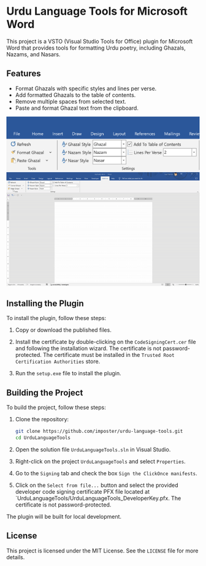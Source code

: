 ﻿# Urdu Language Tools for Microsoft Word

This project is a VSTO (Visual Studio Tools for Office) plugin for Microsoft Word that provides tools for formatting Urdu poetry, including Ghazals, Nazams, and Nasars.

## Features

- Format Ghazals with specific styles and lines per verse.
- Add formatted Ghazals to the table of contents.
- Remove multiple spaces from selected text.
- Paste and format Ghazal text from the clipboard.

![Controls](docs/images/001_controls.png)
![Pasting](docs/images/002_pasting_ghazal.gif)

## Installing the Plugin

To install the plugin, follow these steps:

1. Copy or download the published files.

2. Install the certificate by double-clicking on the `CodeSigningCert.cer` file and following the installation wizard. The certificate is not password-protected. The certificate must be installed in the `Trusted Root Certification Authorities` store.

3. Run the `setup.exe` file to install the plugin.

## Building the Project

To build the project, follow these steps:

1. Clone the repository:
    ```sh
    git clone https://github.com/imposter/urdu-language-tools.git
    cd UrduLanguageTools
    ```

2. Open the solution file `UrduLanguageTools.sln` in Visual Studio.

3. Right-click on the project `UrduLanguageTools` and select `Properties`.

4. Go to the `Signing` tab and check the box `Sign the ClickOnce manifests`.

5. Click on the `Select from file...` button and select the provided developer code signing certificate PFX file located at `UrduLanguageTools/UrduLanguageTools_DeveloperKey.pfx. The certificate is not password-protected.

The plugin will be built for local development.

## License

This project is licensed under the MIT License. See the `LICENSE` file for more details.